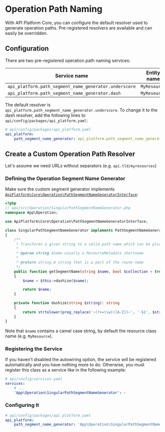 # Operation Path Naming

With API Platform Core, you can configure the default resolver used to generate operation paths.
Pre-registered resolvers are available and can easily be overridden.

## Configuration

There are two pre-registered operation path naming services:

Service name                                          | Entity name  | Path result
------------------------------------------------------|--------------|----------------
`api_platform.path_segment_name_generator.underscore` | `MyResource` | `/my_resources`
`api_platform.path_segment_name_generator.dash`       | `MyResource` | `/my-resources`

The default resolver is `api_platform.path_segment_name_generator.underscore`.
To change it to the dash resolver, add the following lines to `api/config/packages/api_platform.yaml`:

```yaml
# api/config/packages/api_platform.yaml
api_platform:
    path_segment_name_generator: api_platform.path_segment_name_generator.dash
```

## Create a Custom Operation Path Resolver

Let's assume we need URLs without separators (e.g. `api.tld/myresources`)

### Defining the Operation Segment Name Generator

Make sure the custom segment generator implements [`ApiPlatform\Core\Operation\PathSegmentNameGeneratorInterface`](https://github.com/api-platform/core/blob/main/src/Operation/PathSegmentNameGeneratorInterface.php):

```php
<?php
// api/src/Operation/SingularPathSegmentNameGenerator.php
namespace App\Operation;

use ApiPlatform\Core\Operation\PathSegmentNameGeneratorInterface;

class SingularPathSegmentNameGenerator implements PathSegmentNameGeneratorInterface
{
    /**
     * Transforms a given string to a valid path name which can be pluralized (eg. for collections).
     *
     * @param string $name usually a ResourceMetadata shortname
     *
     * @return string A string that is a part of the route name
     */
    public function getSegmentName(string $name, bool $collection = true): string
    {
        $name = $this->dashize($name);

        return $name;
    }

    private function dashize(string $string): string
    {
        return strtolower(preg_replace('~(?<=\\w)([A-Z])~', '-$1', $string));
    }
}
```

Note that `$name` contains a camel case string, by default the resource class name (e.g. `MyResource`).

### Registering the Service

If you haven't disabled the autowiring option, the service will be registered automatically and you have nothing more to
do.
Otherwise, you must register this class as a service like in the following example:

```yaml
# api/config/services.yaml
services:
    # ...
    'App\Operation\SingularPathSegmentNameGenerator': ~
```

### Configuring It

```yaml
# api/config/packages/api_platform.yaml
api_platform:
    path_segment_name_generator: 'App\Operation\SingularPathSegmentNameGenerator'
```
